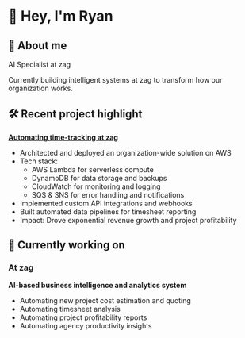 # 👋 Hey, I'm Ryan

## 🚀 About me
AI Specialist at zag

Currently building intelligent systems at zag to transform how our organization works.
## 🛠️ Recent project highlight
**[Automating time-tracking at zag](https://github.com/ryanbaill/timetracking-automation)**
- Architected and deployed an organization-wide solution on AWS
- Tech stack:
  - AWS Lambda for serverless compute
  - DynamoDB for data storage and backups
  - CloudWatch for monitoring and logging
  - SQS & SNS for error handling and notifications
- Implemented custom API integrations and webhooks
- Built automated data pipelines for timesheet reporting
- Impact: Drove exponential revenue growth and project profitability

## 🌱 Currently working on

### At zag
**AI-based business intelligence and analytics system**
- Automating new project cost estimation and quoting
- Automating timesheet analysis
- Automating project profitability reports
- Automating agency productivity insights

